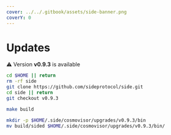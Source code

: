 ```yaml
---
cover: ../../.gitbook/assets/side-banner.png
coverY: 0
---
```


# Updates

⚠️ Version **v0.9.3** is available

```bash
cd $HOME || return
rm -rf side
git clone https://github.com/sideprotocol/side.git
cd side || return
git checkout v0.9.3

make build

mkdir -p $HOME/.side/cosmovisor/upgrades/v0.9.3/bin
mv build/sided $HOME/.side/cosmovisor/upgrades/v0.9.3/bin/
```
